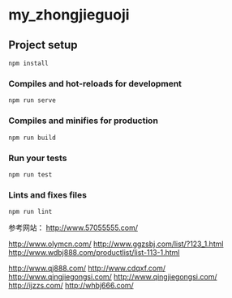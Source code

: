 # my_zhongjieguoji

## Project setup
```
npm install
```

### Compiles and hot-reloads for development
```
npm run serve
```

### Compiles and minifies for production
```
npm run build
```

### Run your tests
```
npm run test
```

### Lints and fixes files
```
npm run lint
```


参考网站：
http://www.57055555.com/

http://www.olymcn.com/
http://www.ggzsbj.com/list/?123_1.html
http://www.wdbj888.com/productlist/list-113-1.html

http://www.qj888.com/
http://www.cdqxf.com/
http://www.qingjiegongsi.com/
http://www.qingjiegongsi.com/
http://ijzzs.com/
http://whbj666.com/
